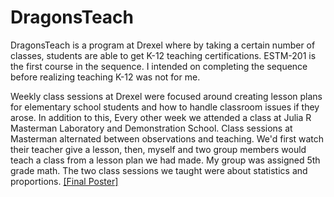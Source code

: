 # DragonsTeach

DragonsTeach is a program at Drexel where by taking a certain number of classes,
students are able to get K-12 teaching certifications. ESTM-201 is the first
course in the sequence. I intended on completing the sequence before realizing
teaching K-12 was not for me.

Weekly class sessions at Drexel were focused around creating lesson plans for
elementary school students and how to handle classroom issues if they arose. In
addition to this, Every other week we attended a class at Julia R Masterman
Laboratory and Demonstration School. Class sessions at Masterman alternated
between observations and teaching. We'd first watch their teacher give a lesson,
then, myself and two group members would teach a class from a lesson plan we had
made. My group was assigned 5th grade math. The two class sessions we taught
were about statistics and proportions.
[[Final Poster]](files/dteach_poster.pdf)


